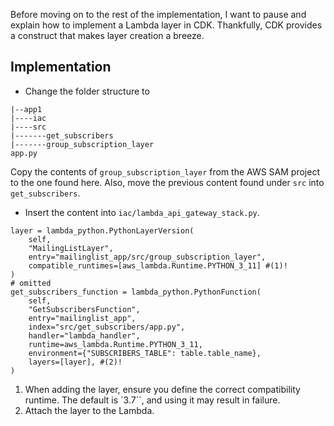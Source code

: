 Before moving on to the rest of the implementation, I want to pause and explain how to implement a Lambda layer in CDK. Thankfully, CDK provides a construct that makes layer creation a breeze.

## Implementation
* Change the folder structure to
```
|--app1
|----iac
|----src
|-------get_subscribers
|-------group_subscription_layer
app.py
```
Copy the contents of `group_subscription_layer` from the AWS SAM project to the one found here. Also, move the previous content found under `src` into `get_subscribers`.


* Insert the content into `iac/lambda_api_gateway_stack.py`.

``` {.python .annotate}
layer = lambda_python.PythonLayerVersion( 
    self,
    "MailingListLayer",
    entry="mailinglist_app/src/group_subscription_layer",
    compatible_runtimes=[aws_lambda.Runtime.PYTHON_3_11] #(1)!
)
# omitted 
get_subscribers_function = lambda_python.PythonFunction(
    self,
    "GetSubscribersFunction",
    entry="mailinglist_app",
    index="src/get_subscribers/app.py",
    handler="lambda_handler",
    runtime=aws_lambda.Runtime.PYTHON_3_11,
    environment={"SUBSCRIBERS_TABLE": table.table_name},
    layers=[layer], #(2)!
)
```

1. When adding the layer, ensure you define the correct compatibility runtime. The default is `3.7``, and using it may result in failure.
2. Attach the layer to the Lambda.
